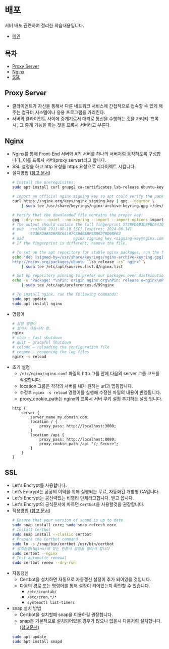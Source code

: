 # 배포
서버 배포 관련하여 정리한 학습내용입니다.
- [메인](../README.md)

## 목차
- [Proxy Server](#proxy-server)
- [Nginx](#nginx)
- [SSL](#ssl)

## Proxy Server
- 클라이언트가 자신을 통해서 다른 네트워크 서비스에 간접적으로 접속할 수 있게 해 주는 컴퓨터 시스템이나 응용 프로그램을 가리킨다. 
- 서버와 클라이언트 사이에 중계기로서 대리로 통신을 수행하는 것을 가리켜 ‘프록시’, 그 중계 기능을 하는 것을 프록시 서버라고 부른다.

## Nginx
- Nginx를 통해 Front-End 서버와 API 서버를 하나의 서버처럼 동작하도록 구성합니다. 이를 프록시 서버(proxy server)라고 합니다.
- SSL 설정을 하고 http 요청을 https 요청으로 리다이렉트 시킵니다.
- 설치방법 ([참고 문서](https://nginx.org/en/linux_packages.html#Ubuntu))
    ```bash
    # Install the prerequisites:
    sudo apt install curl gnupg2 ca-certificates lsb-release ubuntu-keyring

    # Import an official nginx signing key so apt could verify the packages authenticity. Fetch the key:
    curl https://nginx.org/keys/nginx_signing.key | gpg --dearmor \
        | sudo tee /usr/share/keyrings/nginx-archive-keyring.gpg >/dev/null

    # Verify that the downloaded file contains the proper key:
    gpg --dry-run --quiet --no-keyring --import --import-options import-show /usr/share/keyrings/nginx-archive-keyring.gpg
    # The output should contain the full fingerprint 573BFD6B3D8FBC641079A6ABABF5BD827BD9BF62 as follows:
    # pub   rsa2048 2011-08-19 [SC] [expires: 2024-06-14]
    #       573BFD6B3D8FBC641079A6ABABF5BD827BD9BF62
    # uid                      nginx signing key <signing-key@nginx.com>
    # If the fingerprint is different, remove the file.

    # To set up the apt repository for stable nginx packages, run the following command:
    echo "deb [signed-by=/usr/share/keyrings/nginx-archive-keyring.gpg] \
    http://nginx.org/packages/ubuntu `lsb_release -cs` nginx" \
        | sudo tee /etc/apt/sources.list.d/nginx.list

    # Set up repository pinning to prefer our packages over distribution-provided ones:
    echo -e "Package: *\nPin: origin nginx.org\nPin: release o=nginx\nPin-Priority: 900\n" \
        | sudo tee /etc/apt/preferences.d/99nginx

    # To install nginx, run the following commands:
    sudo apt update
    sudo apt install nginx
    ```
- 명령어
    ```bash
    # 실행 명령어
    # 설치시 자동시작 함.
    nginx
    # stop — fast shutdown
    # quit — graceful shutdown
    # reload — reloading the configuration file
    # reopen — reopening the log files
    nginx -s reload
    ```
- 초기 설정
    - `/etc/nginx/nginx.conf` 파일의 http 그룹 안에 다음의 server 그릅 코드를 작성합니다.  
    - location 그룹은 각각의 서버를 내가 원하는 url과 맵핑합니다.  
    - 수정후 `nginx -s reload` 명령어를 실행해 수정한 파일의 내용이 반영됩니다.
    - proxy_cookie_path는 nginx의 프록시 서버 쿠키 설정 추가하는 설정 입니다.
    ```
    http {
        server {
            server_name my.domain.com;
            location / {
                proxy_pass: http://localhost:3000;
            }
            location /api {
                proxy_pass: http://localhost:8080;
                proxy_cookie_path /api "/; Secure";
            }
        }
    }
    ```
## SSL
- Let's Encrypt를 사용합니다.  
- Let’s Encrypt는 공공의 이익을 위해 실행되는 무료, 자동화된 개방형 CA입니다.  
- Let's Encrypt는 공신력있는 비영리 단체라고합니다. 믿고 씁시다.  
- Let's Encrypt의 공식문서에 따르면 `Certbot`을 사용할것을 권장합니다.  
- 적용방법 ([참고 문서](https://letsencrypt.org/ko/getting-started/))
    ```bash
    # Ensure that your version of snapd is up to date
    sudo snap install core; sudo snap refresh core
    # Install Certbot
    sudo snap install --classic certbot
    # Prepare the Certbot command
    sudo ln -s /snap/bin/certbot /usr/bin/certbot
    # 설치환경(Nginx)에 맞는 인증서 설정을 알아서 합니다
    sudo certbot --nginx
    # Test automatic renewal
    sudo certbot renew --dry-run
    ```
- 자동갱신
    - Certbot을 설치하면 자동으로 자동갱신 설정이 추가 되어있을 것입니다.  
    - 다음의 경로 또는 명령어를 통해 설정이 되어있는지 확인할 수 있습니다.  
        - `/etc/crontab/`
        - `/etc/cron.*/*`
        - `systemctl list-timers`
- snap 설치 방법
    - Certbot을 설치할때 snap을 이용하길 권장합니다.  
    - snap은 기본적으로 설치되어있을 경우가 많으나 없을시 다음처럼 설치합니다. ([참고문서](https://snapcraft.io/docs/installing-snapd))
    ```bash
    sudo apt update
    sudo apt install snapd
    ```
